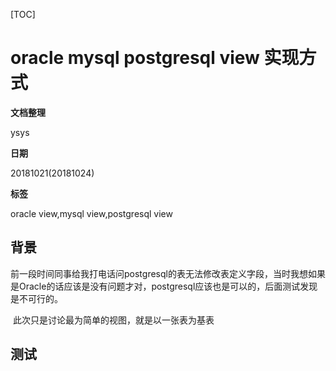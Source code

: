 [TOC]

# oracle mysql postgresql view 实现方式

**文档整理**

ysys

**日期**

20181021(20181024)

**标签**

oracle view,mysql view,postgresql view



## 背景

​	前一段时间同事给我打电话问postgresql的表无法修改表定义字段，当时我想如果是Oracle的话应该是没有问题才对，postgresql应该也是可以的，后面测试发现是不可行的。

​	此次只是讨论最为简单的视图，就是以一张表为基表



## 测试





